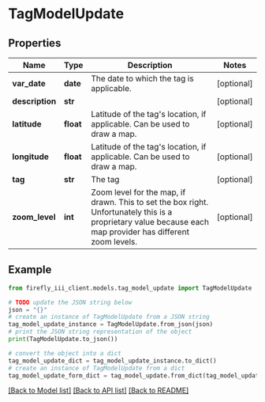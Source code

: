 # TagModelUpdate


## Properties

Name | Type | Description | Notes
------------ | ------------- | ------------- | -------------
**var_date** | **date** | The date to which the tag is applicable. | [optional] 
**description** | **str** |  | [optional] 
**latitude** | **float** | Latitude of the tag&#39;s location, if applicable. Can be used to draw a map. | [optional] 
**longitude** | **float** | Latitude of the tag&#39;s location, if applicable. Can be used to draw a map. | [optional] 
**tag** | **str** | The tag | [optional] 
**zoom_level** | **int** | Zoom level for the map, if drawn. This to set the box right. Unfortunately this is a proprietary value because each map provider has different zoom levels. | [optional] 

## Example

```python
from firefly_iii_client.models.tag_model_update import TagModelUpdate

# TODO update the JSON string below
json = "{}"
# create an instance of TagModelUpdate from a JSON string
tag_model_update_instance = TagModelUpdate.from_json(json)
# print the JSON string representation of the object
print(TagModelUpdate.to_json())

# convert the object into a dict
tag_model_update_dict = tag_model_update_instance.to_dict()
# create an instance of TagModelUpdate from a dict
tag_model_update_form_dict = tag_model_update.from_dict(tag_model_update_dict)
```
[[Back to Model list]](../README.md#documentation-for-models) [[Back to API list]](../README.md#documentation-for-api-endpoints) [[Back to README]](../README.md)


